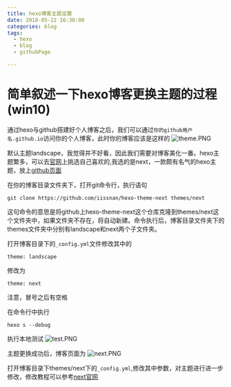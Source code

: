 ```yaml
---
title: hexo博客主题设置
date: 2018-05-22 16:30:00
categories: blog
tags:
  - hexo
  - blog
  - githubPage

---
```



# 简单叙述一下hexo博客更换主题的过程(win10)

通过hexo与github搭建好个人博客之后，我们可以通过`你的github用户名.github.io`访问你的个人博客，此时你的博客应该是这样的
![theme.PNG](https://i.loli.net/2018/05/29/5b0ce9314f8b3.png)

默认主题landscape，我觉得并不好看，因此我们需要对博客美化一番。hexo主题繁多，可以去[官网](https://hexo.io/themes/)上挑选自己喜欢的,我选的是next，一款颇有名气的hexo主题，放上[github页面](https://github.com/iissnan/hexo-theme-next)

在你的博客目录文件夹下，打开git命令行，执行语句

    git clone https://github.com/iissnan/hexo-theme-next themes/next

这句命令的意思是将github上hexo-theme-next这个仓库克隆到themes/next这个文件夹中，如果文件夹不存在，将自动新建。命令执行后，博客目录文件夹下的themes文件夹中分别有landscape和next两个子文件夹。

<!--more-->

打开博客目录下的`_config.yml`文件修改其中的

    theme: landscape
修改为

    theme: next
注意，冒号之后有空格

在命令行中执行

    hexo s --debug
执行本地测试
![test.PNG](https://i.loli.net/2018/05/29/5b0cee84459fc.png)

主题更换成功后，博客页面为
![next.PNG](https://i.loli.net/2018/05/29/5b0ceedc4696c.png)

打开博客目录下themes/next下的`_config.yml`,修改其中参数，对主题进行进一步修改，修改教程可以参考[next官网](http://theme-next.iissnan.com/)